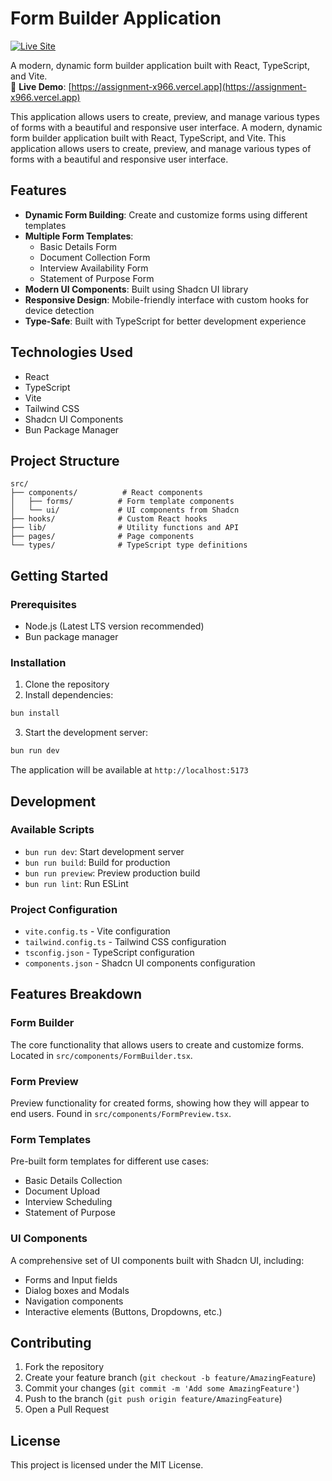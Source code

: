 # Form Builder Application

[![Live Site](https://img.shields.io/badge/Live%20Demo-Visit%20Now-green?style=flat-square)](https://assignment-x966.vercel.app)

A modern, dynamic form builder application built with React, TypeScript, and Vite.  
🚀 **Live Demo**: [https://assignment-x966.vercel.app](https://assignment-x966.vercel.app)

This application allows users to create, preview, and manage various types of forms with a beautiful and responsive user interface.
A modern, dynamic form builder application built with React, TypeScript, and Vite. This application allows users to create, preview, and manage various types of forms with a beautiful and responsive user interface.

## Features

- **Dynamic Form Building**: Create and customize forms using different templates
- **Multiple Form Templates**:
  - Basic Details Form
  - Document Collection Form
  - Interview Availability Form
  - Statement of Purpose Form
- **Modern UI Components**: Built using Shadcn UI library
- **Responsive Design**: Mobile-friendly interface with custom hooks for device detection
- **Type-Safe**: Built with TypeScript for better development experience

## Technologies Used

- React
- TypeScript
- Vite
- Tailwind CSS
- Shadcn UI Components
- Bun Package Manager

## Project Structure

```
src/
├── components/          # React components
│   ├── forms/          # Form template components
│   └── ui/             # UI components from Shadcn
├── hooks/              # Custom React hooks
├── lib/                # Utility functions and API
├── pages/              # Page components
└── types/              # TypeScript type definitions
```

## Getting Started

### Prerequisites

- Node.js (Latest LTS version recommended)
- Bun package manager

### Installation

1. Clone the repository
2. Install dependencies:
```bash
bun install
```

3. Start the development server:
```bash
bun run dev
```

The application will be available at `http://localhost:5173`

## Development

### Available Scripts

- `bun run dev`: Start development server
- `bun run build`: Build for production
- `bun run preview`: Preview production build
- `bun run lint`: Run ESLint

### Project Configuration

- `vite.config.ts` - Vite configuration
- `tailwind.config.ts` - Tailwind CSS configuration
- `tsconfig.json` - TypeScript configuration
- `components.json` - Shadcn UI components configuration

## Features Breakdown

### Form Builder
The core functionality that allows users to create and customize forms. Located in `src/components/FormBuilder.tsx`.

### Form Preview
Preview functionality for created forms, showing how they will appear to end users. Found in `src/components/FormPreview.tsx`.

### Form Templates
Pre-built form templates for different use cases:
- Basic Details Collection
- Document Upload
- Interview Scheduling
- Statement of Purpose

### UI Components
A comprehensive set of UI components built with Shadcn UI, including:
- Forms and Input fields
- Dialog boxes and Modals
- Navigation components
- Interactive elements (Buttons, Dropdowns, etc.)

## Contributing

1. Fork the repository
2. Create your feature branch (`git checkout -b feature/AmazingFeature`)
3. Commit your changes (`git commit -m 'Add some AmazingFeature'`)
4. Push to the branch (`git push origin feature/AmazingFeature`)
5. Open a Pull Request

## License

This project is licensed under the MIT License.
